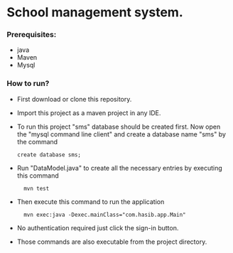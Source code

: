 # School management system.

### Prerequisites:
* java
* Maven 
* Mysql

### How to run?

* First download or clone this repository.
* Import this project as a maven project in any IDE.
* To run this project "sms" database should be created first. Now open the "mysql command line client" and create a database name "sms" by the command
    
      create database sms;
      
* Run "DataModel.java" to create all the necessary entries by executing this command
        
        mvn test
* Then execute this command to run the application

        mvn exec:java -Dexec.mainClass="com.hasib.app.Main"
        
* No authentication required just click the sign-in button.
* Those commands are also executable from the project directory.